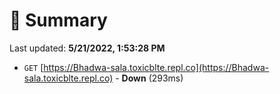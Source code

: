 # 📖 Summary
Last updated: **5/21/2022, 1:53:28 PM**

- `GET` [https://Bhadwa-sala.toxicblte.repl.co](https://Bhadwa-sala.toxicblte.repl.co) - **Down** (293ms)
